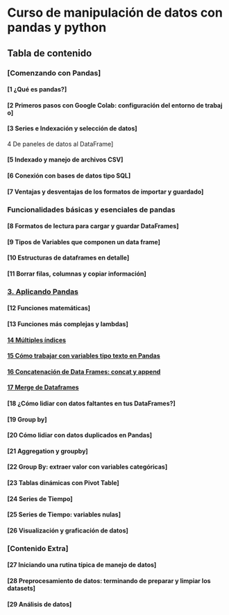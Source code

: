 # Curso de manipulación de datos con pandas y python


## Tabla de contenido

### [Comenzando con Pandas]

#### [1 ¿Qué es pandas?]
#### [2 Primeros pasos con Google Colab: configuración del entorno de trabajo]
#### [3 Series e Indexación y selección de datos]
 4 De paneles de datos al DataFrame]
#### [5 Indexado y manejo de archivos CSV]
#### [6 Conexión con bases de datos tipo SQL]
#### [7 Ventajas y desventajas de los formatos de importar y guardado]


### Funcionalidades básicas y esenciales de pandas

#### [8 Formatos de lectura para cargar y guardar DataFrames]
#### [9 Tipos de Variables que componen un data frame]
#### [10 Estructuras de dataframes en detalle]
#### [11 Borrar filas, columnas y copiar información]


### [3. Aplicando Pandas](apuntes/3%20Aplicando%20pandas.md)

#### [12 Funciones matemáticas]
#### [13 Funciones más complejas y lambdas]


#### [14 Múltiples índices](apuntes/3%20Aplicando%20pandas.md#14-Múltiples-índices)

#### [15 Cómo trabajar con variables tipo texto en Pandas](apuntes/3%20Aplicando%20pandas.md#15-Cómo-trabajar-con-variables-tipo-texto-en-pandas)

#### [16 Concatenación de Data Frames: concat y append](apuntes/3%20Aplicando%20pandas.md#16-concatenación-de-data-frames-concat-y-append)

#### [17 Merge de Dataframes](apuntes/3%20Aplicando%20pandas.md#17-merge-de-dataframes)

#### [18  ¿Cómo lidiar con datos faltantes en tus DataFrames?]
#### [19  Group by]
#### [20  Cómo lidiar con datos duplicados en Pandas]
#### [21  Aggregation y groupby]
#### [22  Group By: extraer valor con variables categóricas]
#### [23  Tablas dinámicas con Pivot Table]
#### [24  Series de Tiempo]
#### [25  Series de Tiempo: variables nulas]
#### [26  Visualización y graficación de datos]


### [Contenido Extra]

#### [27  Iniciando una rutina típica de manejo de datos]
#### [28  Preprocesamiento de datos: terminando de preparar y limpiar los datasets]
#### [29  Análisis de datos]